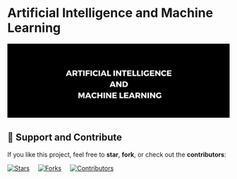 # Artificial Intelligence and Machine Learning 

![image](https://github.com/mmahesh09/Artificial-Intelligence-and-Machine-Learning/blob/3425bbf68db6a703ee7e1151d535a12517a066b5/assets/Credit-Card%20fraud%20detection%20(2).png)



## 🌟 Support and Contribute

If you like this project, feel free to **star**, **fork**, or check out the **contributors**:

[![Stars](https://img.shields.io/github/stars/mmahesh09/Artificial-Intelligence-and-Machine-Learning?style=social)](https://github.com/mmahesh09/Artificial-Intelligence-and-Machine-Learning/stargazers)
&nbsp;&nbsp;&nbsp;
[![Forks](https://img.shields.io/github/forks/mmahesh09/Artificial-Intelligence-and-Machine-Learning?style=social)](https://github.com/mmahesh09/Artificial-Intelligence-and-Machine-Learning/fork)
&nbsp;&nbsp;&nbsp;
[![Contributors](https://img.shields.io/github/contributors/mmahesh09/Artificial-Intelligence-and-Machine-Learning?style=flat-square)](https://github.com/mmahesh09/Artificial-Intelligence-and-Machine-Learning/graphs/contributors)



